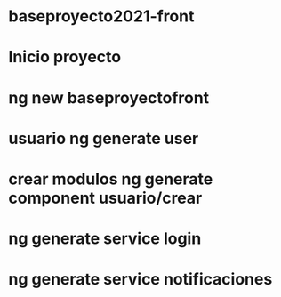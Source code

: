 # baseproyecto2021-front

# Inicio proyecto
# ng new baseproyectofront
# usuario ng generate user
# crear modulos ng generate component usuario/crear

# ng generate service login


# ng generate service notificaciones